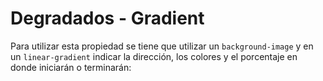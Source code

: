 # Degradados - Gradient

Para utilizar esta propiedad se tiene que utilizar un `background-image` y en un `linear-gradient` indicar la dirección, los colores y el porcentaje en donde iniciarán o terminarán:

```css

```